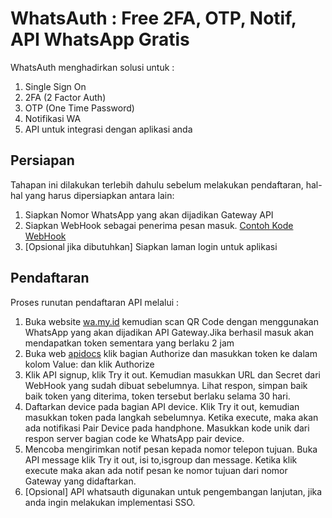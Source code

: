 # WhatsAuth : Free 2FA, OTP, Notif, API WhatsApp Gratis

WhatsAuth menghadirkan solusi untuk :
1. Single Sign On
2. 2FA (2 Factor Auth)
3. OTP (One Time Password)
4. Notifikasi WA
5. API untuk integrasi dengan aplikasi anda

## Persiapan
Tahapan ini dilakukan terlebih dahulu sebelum melakukan pendaftaran, hal-hal yang harus dipersiapkan antara lain:
1. Siapkan Nomor WhatsApp yang akan dijadikan Gateway API
2. Siapkan WebHook sebagai penerima pesan masuk. [Contoh Kode WebHook](https://github.com/whatsauth/webhook)
3. [Opsional jika dibutuhkan] Siapkan laman login untuk aplikasi

## Pendaftaran
Proses runutan pendaftaran API melalui :
1. Buka website [wa.my.id](https://wa.my.id) kemudian scan QR Code dengan menggunakan WhatsApp yang akan dijadikan API Gateway.Jika berhasil masuk akan mendapatkan token sementara yang berlaku 2 jam
2. Buka web [apidocs](https://wa.my.id/apidocs/) klik bagian Authorize dan masukkan token ke dalam kolom Value: dan klik Authorize
3. Klik API signup, klik Try it out. Kemudian masukkan URL dan Secret dari WebHook yang sudah dibuat sebelumnya. Lihat respon, simpan baik baik token yang diterima, token tersebut berlaku selama 30 hari.
4. Daftarkan device pada bagian API device. Klik Try it out, kemudian masukkan token pada langkah sebelumnya. Ketika execute, maka akan ada notifikasi Pair Device pada handphone. Masukkan kode unik dari respon server bagian code ke WhatsApp pair device.
5. Mencoba mengirimkan notif pesan kepada nomor telepon tujuan. Buka API message klik Try it out, isi to,isgroup dan message. Ketika klik execute maka akan ada notif pesan ke nomor tujuan dari nomor Gateway yang didaftarkan.
6. [Opsional] API whatsauth digunakan untuk pengembangan lanjutan, jika anda ingin melakukan implementasi SSO.
